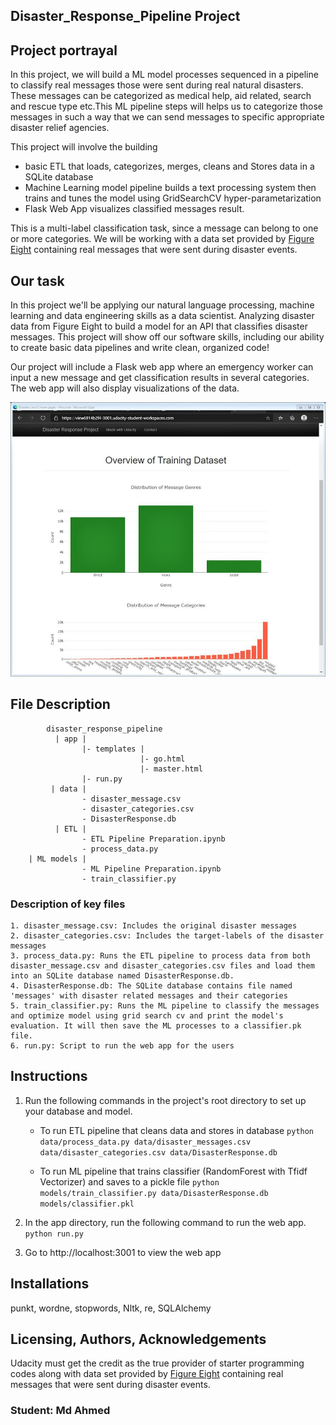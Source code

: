 ## Disaster_Response_Pipeline Project

## Project portrayal
In this project, we will build a ML model processes sequenced in a pipeline to classify real messages those were sent during real natural disasters. These messages can be categorized as medical help, aid related, search and rescue type etc.This ML pipeline steps will helps us to categorize those messages in such a way that we can send messages to specific appropriate disaster relief agencies.

This project will involve the building
- basic ETL that loads, categorizes, merges, cleans and Stores data in a SQLite database
- Machine Learning model pipeline builds a text processing system then trains and tunes the model using GridSearchCV hyper-parametarization
- Flask Web App visualizes classified messages result.

This is a multi-label classification task, since a message can belong to one or more categories. We will be working with a data set provided by [Figure Eight](https://www.figure-eight.com/) containing real messages that were sent during disaster events.

## Our task
In this project we'll be applying our  natural language processing,  machine learning and data engineering skills as a data scientist. Analyzing disaster data from Figure Eight to build a model for an API that classifies disaster messages. This project will show off our software skills, including our ability to create basic data pipelines and write clean, organized code!

Our project will include a Flask web app where an emergency worker can input a new message and get classification results in several categories. The web app will also display visualizations of the data. 

![Screenshot of the Web App](App_screenshot.jpg)

## File Description
~~~~~~~
        disaster_response_pipeline
          | app |
                |- templates |
                             |- go.html
                             |- master.html
                |- run.py
         | data |
                - disaster_message.csv
                - disaster_categories.csv
                - DisasterResponse.db
          | ETL |
                - ETL Pipeline Preparation.ipynb
                - process_data.py
    | ML models |
                - ML Pipeline Preparation.ipynb
                - train_classifier.py
~~~~~~~

### Description of key files
~~~~~~~~
1. disaster_message.csv: Includes the original disaster messages
2. disaster_categories.csv: Includes the target-labels of the disaster messages
3. process_data.py: Runs the ETL pipeline to process data from both disaster_message.csv and disaster_categories.csv files and load them into an SQLite database named DisasterResponse.db.
4. DisasterResponse.db: The SQLite database contains file named 'messages' with disaster related messages and their categories
5. train_classifier.py: Runs the ML pipeline to classify the messages and optimize model using grid search cv and print the model's evaluation. It will then save the ML processes to a classifier.pk file.
6. run.py: Script to run the web app for the users
~~~~~~~~~
## Instructions
1. Run the following commands in the project's root directory to set up your database and model.

    - To run ETL pipeline that cleans data and stores in database
        `python data/process_data.py data/disaster_messages.csv data/disaster_categories.csv data/DisasterResponse.db`
        
    - To run ML pipeline that trains classifier (RandomForest with Tfidf Vectorizer) and saves to a pickle file
        `python models/train_classifier.py data/DisasterResponse.db models/classifier.pkl`

2. In the app directory, run the following command to run the web app.
    `python run.py`

3. Go to http://localhost:3001 to view the web app

## Installations
punkt, wordne, stopwords, Nltk, re, SQLAlchemy

## Licensing, Authors, Acknowledgements
Udacity must get the credit as the true provider of starter programming codes along with data set provided by [Figure Eight](https://www.figure-eight.com/) containing real messages that were sent during disaster events.

### Student: Md Ahmed
